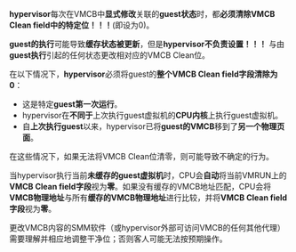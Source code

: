 
**hypervisor**每次在VMCB中**显式修改**关联的**guest状态**时，都**必须清除VMCB Clean field中的特定位！！！**(即设为0)。

**guest的执行**可能导致**缓存状态被更新**，但是**hypervisor不负责设置！！！** 与由**guest执行**引起的任何状态更改相对应的VMCB Clean位。

在以下情况下，**hypervisor**必须将guest的**整个VMCB Clean field字段清除为0**：

* 这是特定**guest第一次运行**。
* hypervisor在**不同于**上次执行guest虚拟机的**CPU内核**上执行guest虚拟机。
* 自**上次执行guest**以来，hypervisor已将**guest的VMCB**移到了**另一个物理页面**。

在这些情况下，如果无法将VMCB Clean位清零，则可能导致不确定的行为。

当hypervisor执行当前**未缓存的guest虚拟机**时，CPU会**自动**将当前VMRUN上的**VMCB Clean field字段**视为**零**。如果没有缓存的VMCB地址匹配，CPU会将**VMCB物理地址**与所有**缓存的VMCB物理地址**进行比较，并将**VMCB Clean field字段**视为**零**。

更改VMCB内容的SMM软件（或hypervisor外部可访问VMCB的任何其他代理）需要理解并相应地调整干净位；否则客人可能无法按预期操作。